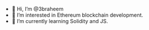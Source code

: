 - 👋 Hi, I’m @3braheem
- 👀 I’m interested in Ethereum blockchain development.
- 🌱 I’m currently learning Solidity and JS.

<!---
hunafa/hunafa is a ✨ special ✨ repository because its `README.md` (this file) appears on your GitHub profile.
You can click the Preview link to take a look at your changes.
--->
